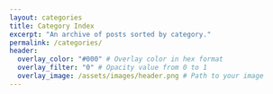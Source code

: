 ```yaml
---
layout: categories
title: Category Index
excerpt: "An archive of posts sorted by category."
permalink: /categories/
header:
  overlay_color: "#000" # Overlay color in hex format
  overlay_filter: "0" # Opacity value from 0 to 1
  overlay_image: /assets/images/header.png # Path to your image
---
```


